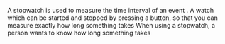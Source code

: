 A stopwatch is used to measure the time interval of an event .
A watch which can be started and stopped by pressing a button, so that you can measure exactly how long something takes
When using a stopwatch, a person wants to know how long something takes
